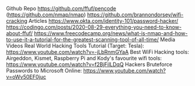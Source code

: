 Github Repo
https://github.com/ffuf/pencode
(https://github.com/nmap/nmap)
https://github.com/brannondorsey/wifi-cracking
Articles
https://www.okta.com/identity-101/password-hacker/
https://codingo.com/posts/2020-08-29-everything-you-need-to-know-about-ffuf/
https://www.freecodecamp.org/news/what-is-nmap-and-how-to-use-it-a-tutorial-for-the-greatest-scanning-tool-of-all-time/
Media Videos
Real World Hacking Tools Tutorial (Target: Tesla): https://www.youtube.com/watch?v=-jLbRnmGYaA
Best WiFi Hacking tools: Airgeddon, Kismet, Raspberry Pi and Kody's favourite wifi tools: https://www.youtube.com/watch?v=f2BjFilLDqQ
Hackers Bruteforce Passwords to Microsoft Online: https://www.youtube.com/watch?v=oWv50EF0juc
